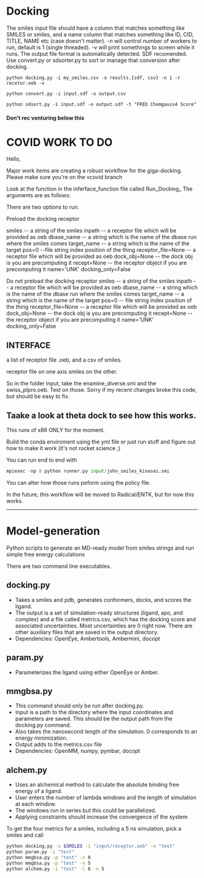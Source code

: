 

# Docking
 The smiles input file should have a column that matches something like SMILES or smiles, and a name column that matches something like ID, CID, TITLE, NAME etc (case doesn't matter). -n will control number of workers to run, default is 1 (single threaded). -v will print somethings to screen while it runs. The output file format is automatically detected. SDF recomended. Use convert.py or sdsorter.py to sort or manage that conversion after docking.
```shell script
python docking.py -i my_smiles.csv -o results.{sdf, csv} -n 1 -r recetor.oeb -v 
```

```shell script
python convert.py -i input.sdf -o output.csv
```

```shell script
python sdsort.py -i input.sdf -o output.sdf -t "FRED Chemgauss4 Score"
```

#### Don't rec venturing below this

# COVID WORK TO DO 

Hello,

Major work items are creating a robust workflow for the giga-docking. Please make sure you're on the vcovid branch


Look at the function in the inferface_function file called Run_Docking_
The arguments are as follows:

There are two options to run.

Preload the docking receptor 

smiles -- a string of the smiles
inpath -- a receptor file which will be provided as oeb
dbase_name -- a string which is the name of the dbase run where the smiles comes
target_name -- a string which is the name of the target 
pos=0 --file string index position of the thing
receptor_file=None -- a receptor file which will be provided as oeb 
dock_obj=None -- the dock obj is you are precomputing it
recept=None -- the receptor object if you are precomputing it
name='UNK'
docking_only=False
 
Do not preload the docking receptor 
smiles -- a string of the smiles
inpath -- a receptor file which will be provided as oeb
dbase_name -- a string which is the name of the dbase run where the smiles comes
target_name -- a string which is the name of the target 
pos=0 -- file string index position of the thing
receptor_file=None -- a receptor file which will be provided as oeb 
dock_obj=None -- the dock obj is you are precomputing it
recept=None -- the receptor object if you are precomputing it
name='UNK'
docking_only=False


## INTERFACE

a list of receptor file .oeb, and a csv of smiles. 

receptor file on one axis
smiles on the other. 


So in the folder input, take the enamine_diverse.smi and the swiss_plpro.oeb. Test on those. Sorry if my recent changes broke this code, but should be easy to fix.

Taake a look at theta dock to see how this works.
---------

This runs of x86 ONLY for the moment. 

Build the conda enviroment using the yml file or just run stuff and figure out how to make it work (it's not rocket science ;)

You can run end to end with 
```python 
mpiexec -np 8 python runner.py input/john_smiles_kinasei.smi
```

You can alter how those runs peform using the policy file.

In the future, this workflow will be moved to Radical/ENTK, but for now this works. 



---- 

# Model-generation
Python scripts to generate an MD-ready model from smiles strings and run simple free energy calculations 

There are two command line executables.

## docking.py
* Takes a smiles and pdb, generates conformers, docks, and scores the ligand.
* The output is a set of simulation-ready structures (ligand, apo, and complex) and a file called metrics.csv, which has the docking score and associated uncertainties. Most uncertainties are 0 right now. There are other auxiliary files that are saved in the output directory.
* Dependencies: OpenEye, Ambertools, Ambermini, docopt

## param.py
* Parameterizes the ligand using either OpenEye or Amber.

## mmgbsa.py
* This command should only be run after docking.py. 
* Input is a path to the directory where the input coordinates and parameters are saved. This should be the output path from the docking.py command.
* Also takes the nanosecond length of the simulation. 0 corresponds to an energy minimization.
* Output adds to the metrics.csv file
* Dependencies: OpenMM, numpy, pymbar, docopt

## alchem.py
* Uses an alchemical method to calculate the absolute binding free energy of a ligand.
* User enters the number of lambda windows and the length of simulation at each window.
* The windows run in series but this could be parallelized.
* Applying constraints should increase the convergence of the system

To get the four metrics for a smiles, including a 5 ns simulation, pick a smiles and call
~~~bash
python docking.py -s $SMILES -i "input/receptor.oeb" -o "test"
python param.py -i "test"
python mmgbsa.py -p "test" -n 0
python mmgbsa.py -p "test" -n 5
python alchem.py -i "test" -l 6 -n 5
~~~
